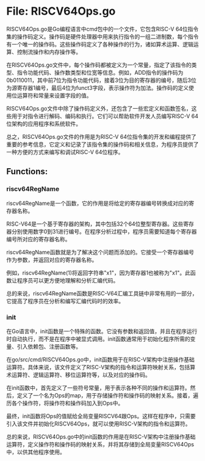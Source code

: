 # File: RISCV64Ops.go

RISCV64Ops.go是Go编程语言中cmd包中的一个文件，它包含RISC-V 64位指令集的操作码定义。操作码是硬件处理器中用来执行指令的一组二进制数，每个指令有一个唯一的操作码。这些操作码定义了各种操作的行为，诸如算术运算、逻辑运算、控制流操作和内存操作等。

在RISCV64Ops.go文件中，每个操作码都被定义为一个常量，指定了该指令的类型、指令功能代码、操作数类型和位宽等信息。例如，ADD指令的操作码为0b0110011，其中前7位为指令功能代码，接着3位为目的寄存器的编号，随后3位为源寄存器1编号，最后4位为funct3字段，表示操作符为加法。操作码的定义使用位运算符和常量来设置字段的值。

RISCV64Ops.go文件中除了操作码定义外，还包含了一些宏定义和函数签名，这些用于对指令进行解码、编码和执行。它们可以帮助软件开发人员编写RISC-V 64位架构的应用程序和系统软件。

总之，RISCV64Ops.go文件的作用是为RISC-V 64位指令集的开发和编程提供了重要的参考信息，它定义和记录了该指令集的操作码和相关信息，为程序员提供了一种方便的方式来编写和调试RISC-V 64位程序。

## Functions:

### riscv64RegName

riscv64RegName是一个函数，它的作用是将给定的寄存器编号转换成对应的寄存器名称。

RISC-V64是一个基于寄存器的架构，其中包括32个64位整型寄存器。这些寄存器分别使用数字0到31进行编号。在程序分析过程中，程序员需要知道每个寄存器编号所对应的寄存器名称。

riscv64RegName函数就是为了解决这个问题而添加的。它接受一个寄存器编号作为参数，并返回对应的寄存器名称。

例如，riscv64RegName(1)将返回字符串"x1"，因为寄存器1也被称为"x1"。此函数让程序员可以更方便地理解和分析汇编代码。

总的来说，riscv64RegName函数是RISC-V64汇编工具链中非常有用的一部分，它提高了程序员在分析和编写汇编代码时的效率。



### init

在Go语言中，init函数是一个特殊的函数。它没有参数和返回值，并且在程序运行时自动执行，而不是在程序中被显式调用。init函数通常用于初始化程序所需的变量、引入依赖包、注册函数等。

在go/src/cmd/RISCV64Ops.go中，init函数用于在RISC-V架构中注册操作基础运算符。具体来说，该文件定义了RISC-V架构的指令和运算符映射关系，包括算术运算符、逻辑运算符、移位运算符等，以及对应的操作码。

在init函数中，首先定义了一些符号常量，用于表示各种不同的操作和运算符。然后，定义了一个名为Ops的map，用于存储操作符和操作码的映射关系。接着，遍历各个操作符，将操作符和操作码加入到Ops中。

最终，init函数将Ops的值赋给全局变量RISCV64跟Ops。这样在程序中，只需要引入该文件并初始化RISCV64Ops，就可以使用RISC-V架构的指令和运算符。

总的来说，RISCV64Ops.go中的init函数的作用是在RISC-V架构中注册操作基础运算符，定义操作符和操作码的映射关系，并将其存储到全局变量RISCV64Ops中，以供其他程序使用。



